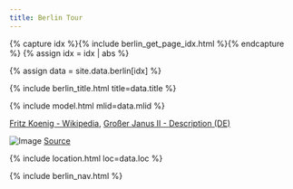 ```yaml
---
title: Berlin Tour
---
```


{% capture idx %}{% include berlin_get_page_idx.html %}{% endcapture %}
{% assign idx = idx | abs %}

{% assign data = site.data.berlin[idx] %}

{% include berlin_title.html title=data.title %}

{% include model.html mlid=data.mlid %}

[Fritz Koenig - Wikipedia](https://en.wikipedia.org/wiki/Fritz_Koenig),
[Großer Janus II - Description (DE)](https://bildhauerei-in-berlin.de/bildwerk/grosser-janus-ii/)

![Image](https://bildhauerei-in-berlin.de/wp-content/uploads/18f9087f-f444-42c1-b86a-f363fab255b1.jpg) [Source](https://bildhauerei-in-berlin.de/bildwerk/grosser-janus-ii/)

{% include location.html loc=data.loc %}

{% include berlin_nav.html %}
